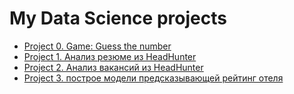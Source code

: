 # My Data Science projects

* [Project 0. Game: Guess the number](https://github.com/CrazyFox21/My_projects/tree/master/Project_0)
* [Project 1. Анализ резюме из HeadHunter](https://github.com/CrazyFox21/My_projects/tree/master/Project_1)
* [Project 2. Анализ вакансий из HeadHunter](https://github.com/CrazyFox21/My_projects/tree/master/Project_2)
* [Project 3. построе модели предсказывающей рейтинг отеля](https://github.com/CrazyFox21/My_projects/tree/master/Project_3)